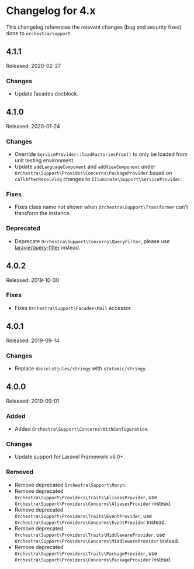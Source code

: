 # Changelog for 4.x

This changelog references the relevant changes (bug and security fixes) done to `orchestra/support`.

## 4.1.1

Released: 2020-02-27

### Changes

* Update facades docblock.

## 4.1.0

Released: 2020-01-24

### Changes

* Override `ServiceProvider::loadFactoriesFrom()` to only be loaded from unit testing environment.
* Update `addLanguageComponent` and `addViewComponent` under `Orchestra\Support\Provider\Concerns\PackageProvider` based on `callAfterResolving` changes to `Illuminate\Support\ServiceProvider`.

### Fixes

* Fixes class name not shown when `Orchestra\Support\Transformer` can't transform the instance.

### Deprecated

* Deprecate `Orchestra\Support\Concerns\QueryFilter`, please use [laravie/query-filter](https://github.com/laravie/query-filter) instead.

## 4.0.2

Released: 2019-10-30

### Fixes

* Fixes `Orchestra\Support\Facades\Mail` accessor.

## 4.0.1

Released: 2019-09-14

### Changes

* Replace `danielstjules/stringy` with `statamic/stringy`.

## 4.0.0

Released: 2019-09-01

### Added

* Added `Orchestra\Support\Concerns\WithConfiguration`.

### Changes

* Update support for Laravel Framework v6.0+.

### Removed

* Remove deprecated `Orchestra\Support\Morph`.
* Remove deprecated `Orchestra\Support\Providers\Traits\AliasesProvider`, use `Orchestra\Support\Providers\Concerns\AliasesProvider` instead.
* Remove deprecated `Orchestra\Support\Providers\Traits\EventProvider`, use `Orchestra\Support\Providers\Concerns\EventProvider` instead.
* Remove deprecated `Orchestra\Support\Providers\Traits\MiddlewareProvider`, use `Orchestra\Support\Providers\Concerns\MiddlewareProvider` instead.
* Remove deprecated `Orchestra\Support\Providers\Traits\PackageProvider`, use `Orchestra\Support\Providers\Concerns\PackageProvider` instead.
